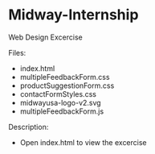 # Midway-Internship

Web Design Excercise

Files:
- index.html
- multipleFeedbackForm.css
- productSuggestionForm.css
- contactFormStyles.css
- midwayusa-logo-v2.svg
- multipleFeedbackForm.js

Description:
- Open index.html to view the excercise
